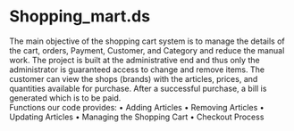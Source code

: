 # Shopping_mart.ds
The main objective of the shopping cart system is to manage the details of the cart, orders, Payment, Customer, and Category and reduce the manual work. The project is built at the administrative end and thus only the administrator is guaranteed access to change and remove items. The customer can view the shops (brands) with the articles, prices, and quantities available for purchase. After a successful purchase, a bill is generated which is to be paid.
<br>
Functions our code provides:
•	Adding Articles
•	Removing Articles
•	Updating Articles
•	Managing the Shopping Cart
•	Checkout Process
